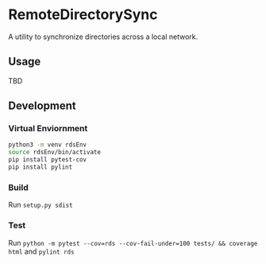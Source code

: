 # RemoteDirectorySync

A utility to synchronize directories across a local network.

## Usage

TBD

## Development

### Virtual Enviornment

```bash
python3 -m venv rdsEnv
source rdsEnv/bin/activate
pip install pytest-cov
pip install pylint
```

### Build

Run `setup.py sdist`

### Test

Run `python -m pytest --cov=rds --cov-fail-under=100 tests/ && coverage html`
and `pylint rds`